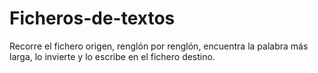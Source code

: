 # Ficheros-de-textos
Recorre el fichero origen, renglón por renglón, encuentra la palabra más larga, lo invierte y lo escribe en el fichero destino. 

